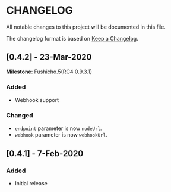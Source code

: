  # CHANGELOG
 
 All notable changes to this project will be documented in this file.
 
 The changelog format is based on [Keep a Changelog](https://keepachangelog.com/en/1.0.0/).

 ## [0.4.2] - 23-Mar-2020
 
 **Milestone**: Fushicho.5(RC4 0.9.3.1)
 
 ### Added
 
 - Webhook support
 
 ### Changed
  
  - ``endpoint`` parameter is now ``nodeUrl``.
  - ``webhook`` parameter is now ``webhookUrl``.

 ## [0.4.1] - 7-Feb-2020
  
 ### Added
 
 - Initial release
 
